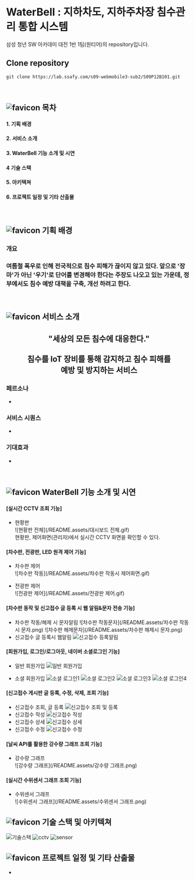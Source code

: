 # WaterBell : 지하차도, 지하주차장 침수관리 통합 시스템

삼성 청년 SW 아카데미 대전 1반 1팀(원티어)의 repository입니다.

## Clone repository

```
git clone https://lab.ssafy.com/s09-webmobile3-sub2/S09P12B101.git
```
<br>

## ![favicon](/uploads/705173937f456c26db414efc8ad6dfa9/favicon.ico) 목차
#### 1. 기획 배경
#### 2. 서비스 소개
#### 3. WaterBell 기능 소개 및 시연
#### 4 기술 스택
#### 5. 아키텍쳐
#### 6. 프로젝트 일정 및 기타 산출물

<br>

## ![favicon](/uploads/705173937f456c26db414efc8ad6dfa9/favicon.ico) 기획 배경
### 개요
<h3> 여름철 폭우로 인해 전국적으로 침수 피해가 끊이지 않고 있다. 앞으로 '장마'가 아닌 '우기'로 단어를 변경해야 한다는 주장도 나오고 있는 가운데, 정부에서도 침수 예방 대책을 구축, 개선 하려고 한다. </h3>

<br>


## ![favicon](/uploads/705173937f456c26db414efc8ad6dfa9/favicon.ico) 서비스 소개
<div align=center>
<h2> "세상의 모든 침수에 대응한다." <br><br>침수를 IoT 장비를 통해 감지하고 침수 피해를 <br>예방 및 방지하는 서비스</h2>
</div>

### 페르소나
-
### 서비스 시퀀스
-
### 기대효과
-

<br>

## ![favicon](/uploads/705173937f456c26db414efc8ad6dfa9/favicon.ico) WaterBell 기능 소개 및 시연

#### [실시간 CCTV 조회 기능]
- 현황판 <br/>
![현황판 전체](/README.assets/대시보드 전체.gif) <br/>
현황판, 제어화면(관리자)에서 실시간 CCTV 화면을 확인할 수 있다.

#### [차수판, 전광판, LED 원격 제어 기능]
- 차수판 제어 <br/>
![차수판 작동](/README.assets/차수판 작동시 제어화면.gif)

- 전광판 제어 <br/>
![전광판 제어](/README.assets/전광판 제어.gif)
#### [차수판 동작 및 신고접수 글 등록 시 웹 알림&문자 전송 기능]
- 차수판 작동/해제 시 문자알림
![차수판 작동문자](/README.assets/차수판 작동시 문자.png)
![차수판 해제문자](/README.assets/차수판 해제시 문자.png)
- 신고접수 글 등록시 웹알림
![신고접수 등록알림](/README.assets/신고접수등록알림.png)

#### [회원가입, 로그인/로그아웃, 네이버 소셜로그인 기능]
- 일반 회원가입
![일반 회원가입](/README.assets/회원가입.png)

- 소셜 회원가입
![소셜 로그인1](/README.assets/소셜로그인1.png)
![소셜 로그인2](/README.assets/소셜로그인2.png)
![소셜 로그인3](/README.assets/소셜로그인3.png)
![소셜 로그인4](/README.assets/소셜로그인4.png)


#### [신고접수 게시판 글 등록, 수정, 삭제, 조회 기능]
- 신고접수 조회, 글 등록
![신고접수 조회 및 등록](/README.assets/신고접수페이지.png)
- 신고접수 작성
![신고접수 작성](/README.assets/신고접수작성.png)
- 신고접수 상세
![신고접수 상세](/README.assets/신고접수상세.png)
- 신고접수 수정
![신고접수 수정](/README.assets/신고접수수정.png)

#### [날씨 API를 활용한 강수량 그래프 조회 기능]
- 강수량 그래프 <br/>
![강수량 그래프](/README.assets/강수량 그래프.png)

#### [실시간 수위센서 그래프 조회 기능]
- 수위센서 그래프 <br/>
![수위센서 그래프](/README.assets/수위센서 그래프.png)

## ![favicon](/uploads/705173937f456c26db414efc8ad6dfa9/favicon.ico) 기술 스택 및 아키텍쳐
![기술스택](/uploads/bf519b33320d569e62c4279dba1be5b3/기술스택.png)
![cctv](img/CCTVstructure.png)
![sensor](img/SensorStructure.png)
## ![favicon](/uploads/705173937f456c26db414efc8ad6dfa9/favicon.ico) 프로젝트 일정 및 기타 산출물
-



